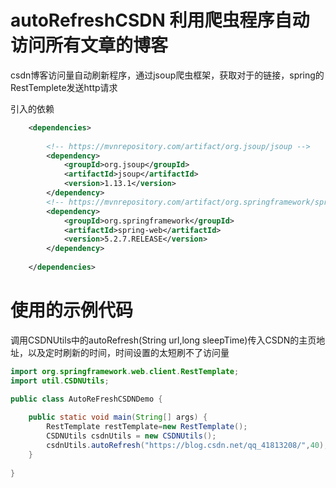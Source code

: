 # autoRefreshCSDN 利用爬虫程序自动访问所有文章的博客
csdn博客访问量自动刷新程序，通过jsoup爬虫框架，获取对于的链接，spring的RestTemplete发送http请求



引入的依赖
```xml
    <dependencies>
    
        <!-- https://mvnrepository.com/artifact/org.jsoup/jsoup -->
        <dependency>
            <groupId>org.jsoup</groupId>
            <artifactId>jsoup</artifactId>
            <version>1.13.1</version>
        </dependency>
        <!-- https://mvnrepository.com/artifact/org.springframework/spring-web -->
        <dependency>
            <groupId>org.springframework</groupId>
            <artifactId>spring-web</artifactId>
            <version>5.2.7.RELEASE</version>
        </dependency>
        
    </dependencies>
```
# 使用的示例代码
调用CSDNUtils中的autoRefresh(String url,long sleepTime)传入CSDN的主页地址，以及定时刷新的时间，时间设置的太短刷不了访问量
```java
import org.springframework.web.client.RestTemplate;
import util.CSDNUtils;

public class AutoReFreshCSDNDemo {
    
    public static void main(String[] args) {
        RestTemplate restTemplate=new RestTemplate();
        CSDNUtils csdnUtils = new CSDNUtils();
        csdnUtils.autoRefresh("https://blog.csdn.net/qq_41813208/",40);//csdn设置了时间大概1分钟
    }
    
}

```

